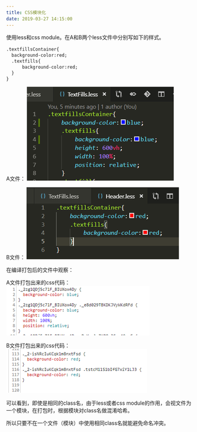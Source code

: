 ```yaml
---
title: CSS模块化
date: 2019-03-27 14:15:00
---
```

使用less和css module。在A和B两个less文件中分别写如下的样式。

```
.textfillsContainer{
  background-color:red;
  .textfills{
      background-color:red;
  }
}
```

A文件：
![A文件](image-9.png)

B文件：
![B文件](image-8.png)

在编译打包后的文件中观察：

A文件打包出来的css代码：
![B文件](image-6.png)

B文件打包出来的css代码：
![B文件](image-7.png)

可以看到，即使是相同的class名，由于less或者css module的作用，会视文件为一个模块，在打包时，根据模块对class名做混淆哈希。

所以只要不在一个文件（模块）中使用相同class名就能避免命名冲突。